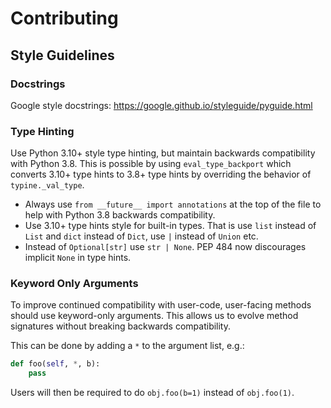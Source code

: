 # Contributing

## Style Guidelines

### Docstrings

Google style docstrings: https://google.github.io/styleguide/pyguide.html

### Type Hinting

Use Python 3.10+ style type hinting, but maintain backwards compatibility with Python 3.8. This
is possible by using `eval_type_backport` which converts 3.10+ type hints to 3.8+ type hints by
overriding the behavior of `typine._val_type`.

* Always use `from __future__ import annotations` at the top of the file to help with Python 3.8 backwards
  compatibility.
* Use 3.10+ type hints style for built-in types. That is use `list` instead of `List` and `dict` instead of `Dict`, use
  `|` instead of `Union` etc.
* Instead of `Optional[str]` use `str | None`. PEP 484 now discourages implicit `None` in type hints.

### Keyword Only Arguments

To improve continued compatibility with user-code, user-facing methods should use keyword-only arguments. This allows
us to evolve method signatures without breaking backwards compatibility.

This can be done by adding a `*` to the argument list, e.g.:

```python
def foo(self, *, b):
    pass
```

Users will then be required to do `obj.foo(b=1)` instead of `obj.foo(1)`.